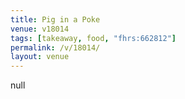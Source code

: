 ```yaml
---
title: Pig in a Poke
venue: v18014
tags: [takeaway, food, "fhrs:662812"]
permalink: /v/18014/
layout: venue
---
```

null